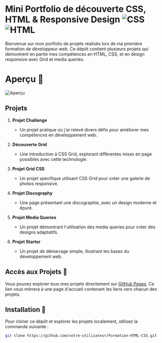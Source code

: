 # Mini Portfolio de découverte CSS, HTML & Responsive Design ![CSS](https://img.shields.io/badge/-CSS-1572B6?logo=css3&logoColor=white) ![HTML](https://img.shields.io/badge/-HTML-E34F26?logo=html5&logoColor=white)

Bienvenue sur mon portfolio de projets réalisés lors de ma première formation de développeur web. Ce dépôt contient plusieurs projets qui démontrent en partie mes compétences en HTML, CSS, et en design responsive avec Grid et media queries.

# Aperçu 🎨

![Aperçu](https://live.staticflickr.com/65535/53905552550_15f58fc39c_n.jpg)

## Projets

1. **Projet Challenge**
   - Un projet pratique où j'ai relevé divers défis pour améliorer mes compétences en développement web.

2. **Découverte Grid**
   - Une introduction à CSS Grid, explorant différentes mises en page possibles avec cette technologie.

3. **Projet Grid CSS**
   - Un projet spécifique utilisant CSS Grid pour créer une galerie de photos responsive.

4. **Projet Discography**
   - Une page présentant une discographie, avec un design moderne et épuré.

5. **Projet Media Queries**
   - Un projet démontrant l'utilisation des media queries pour créer des designs adaptatifs.

6. **Projet Starter**
   - Un projet de démarrage simple, illustrant les bases du développement web.

## Accès aux Projets 🚀

Vous pouvez explorer tous mes projets directement sur [GitHub Pages](https://der411.github.io/Formation-HTML-CSS/). Ce lien vous mènera à une page d'accueil contenant les liens vers chacun des projets.

## Installation 🔧

Pour cloner ce dépôt et explorer les projets localement, utilisez la commande suivante :

```sh
git clone https://github.com/votre-utilisateur/Formation-HTML-CSS.git
